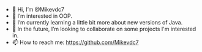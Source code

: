 - 👋 Hi, I’m @Mikevdc7
- 👀 I’m interested in OOP.
- 🌱 I’m currently learning a little bit more about new versions of Java.
- 💞️ In the future, I’m looking to collaborate on some projects I'm interested in.
- 📫 How to reach me: https://github.com/Mikevdc7

<!---
Mikevdc7/Mikevdc7 is a ✨ special ✨ repository because its `README.md` (this file) appears on your GitHub profile.
You can click the Preview link to take a look at your changes.
--->
